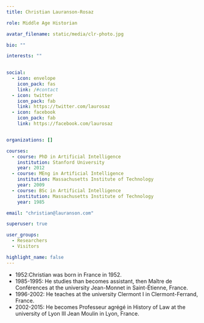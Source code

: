 ```yaml
---
title: Christian Lauranson-Rosaz

role: Middle Age Historian

avatar_filename: static/media/clr-photo.jpg

bio: ""

interests: ""

  
social:
  - icon: envelope
    icon_pack: fas
    link: /#contact
  - icon: twitter
    icon_pack: fab
    link: https://twitter.com/laurosaz
  - icon: facebook
    icon_pack: fab
    link: https://facebook.com/laurosaz


organizations: []

courses:
  - course: PhD in Artificial Intelligence
    institution: Stanford University
    year: 2012
  - course: MEng in Artificial Intelligence
    institution: Massachusetts Institute of Technology
    year: 2009
  - course: BSc in Artificial Intelligence
    institution: Massachusetts Institute of Technology
    year: 1985

email: "christian@lauranson.com"

superuser: true

user_groups:
  - Researchers
  - Visitors

highlight_name: false
---
```


- 1952:Christian was born in France in 1952.
- 1985-1995: He studies than becomes assistant, then Maître de Conférences at the university Jean-Monnet in Saint-Étienne, France.
- 1996-2002: He teaches at the university Clermont I in Clermont-Ferrand, France.
- 2002-2015: He becomes Professeur agrégé in History of Law at the university of Lyon III Jean Moulin in Lyon, France.
